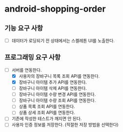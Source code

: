 # android-shopping-order

## 기능 요구 사항
- [ ] 데이터가 로딩되기 전 상태에서는 스켈레톤 UI를 노출한다.

## 프로그래밍 요구 사항
- [ ] 서버를 연동한다.
  - [x] 사용자의 장바구니 목록 조회 API를 연동한다.
  - [x] 장바구니 아이템 추가 API를 연동한다.
  - [ ] 장바구니 아이템 삭제 API를 연동한다.
  - [ ] 장바구니 아이템 수량 변경 API를 연동한다.
  - [ ] 장바구니 아이템 수량 조회 API를 연동한다.
  - [ ] 상품 목록 조회 API를 연동한다.
  - [ ] 상품 상세 조회 API를 연동한다.
- [ ] 기존에 작성한 테스트가 깨지면 안 된다.
- [ ] 사용자 인증 정보를 저장한다. (적절한 저장 방법을 선택한다)
